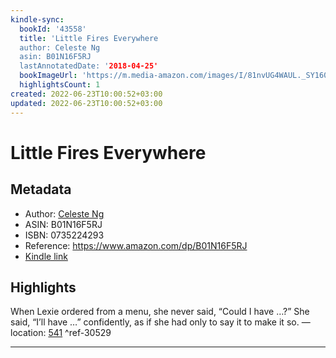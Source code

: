 ```yaml
---
kindle-sync:
  bookId: '43558'
  title: 'Little Fires Everywhere
  author: Celeste Ng
  asin: B01N16F5RJ
  lastAnnotatedDate: '2018-04-25'
  bookImageUrl: 'https://m.media-amazon.com/images/I/81nvUG4WAUL._SY160.jpg'
  highlightsCount: 1
created: 2022-06-23T10:00:52+03:00
updated: 2022-06-23T10:00:52+03:00
---
```

# Little Fires Everywhere
## Metadata
* Author: [Celeste Ng](https://www.amazon.com/Celeste-Ng/e/B00G3OK1NI/ref=dp_byline_cont_ebooks_1)
* ASIN: B01N16F5RJ
* ISBN: 0735224293
* Reference: https://www.amazon.com/dp/B01N16F5RJ
* [Kindle link](kindle://book?action=open&asin=B01N16F5RJ)

## Highlights
When Lexie ordered from a menu, she never said, “Could I have …?” She said, “I’ll have …” confidently, as if she had only to say it to make it so. — location: [541](kindle://book?action=open&asin=B01N16F5RJ&location=541) ^ref-30529

---
